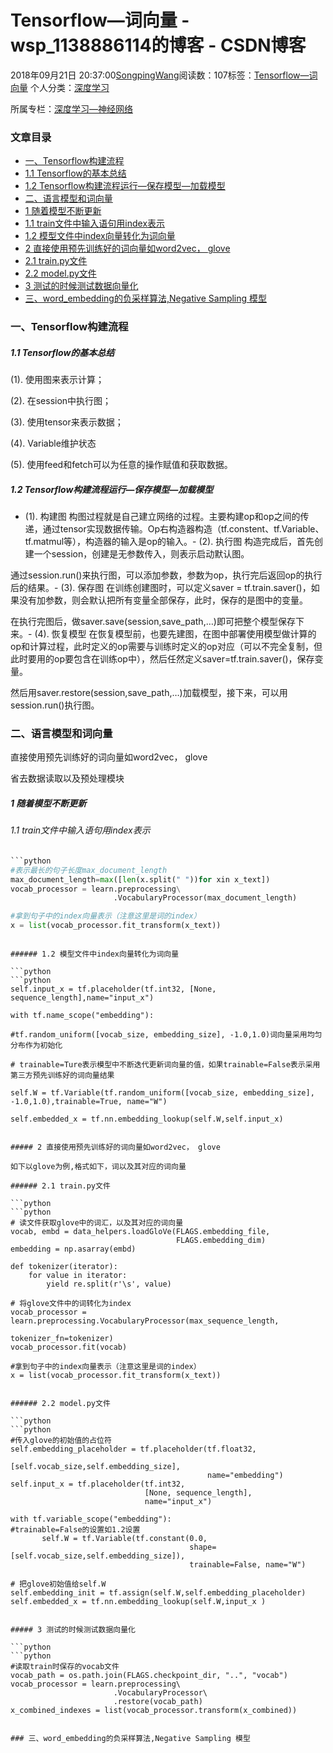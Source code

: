 # Tensorflow—词向量 - wsp_1138886114的博客 - CSDN博客





2018年09月21日 20:37:00[SongpingWang](https://me.csdn.net/wsp_1138886114)阅读数：107标签：[Tensorflow—词向量](https://so.csdn.net/so/search/s.do?q=Tensorflow—词向量&t=blog)
个人分类：[深度学习](https://blog.csdn.net/wsp_1138886114/article/category/7729523)

所属专栏：[深度学习—神经网络](https://blog.csdn.net/column/details/27368.html)












### 文章目录
- [一、Tensorflow构建流程](#Tensorflow_1)
- [1.1 Tensorflow的基本总结](#11_Tensorflow_2)
- [1.2 Tensorflow构建流程运行—保存模型—加载模型](#12_Tensorflow_9)
- [二、语言模型和词向量](#_26)
- [1 随着模型不断更新](#1__31)
- [1.1 train文件中输入语句用index表示](#11_trainindex_32)
- [1.2 模型文件中index向量转化为词向量](#12_index_42)
- [2 直接使用预先训练好的词向量如word2vec， glove](#2_word2vec_glove_58)
- [2.1 train.py文件](#21_trainpy_60)
- [2.2 model.py文件](#22_modelpy_79)
- [3 测试的时候测试数据向量化](#3__99)
- [三、word_embedding的负采样算法,Negative Sampling 模型](#word_embeddingNegative_Sampling__108)




### 一、Tensorflow构建流程

##### 1.1 Tensorflow的基本总结

(1). 使用图来表示计算；

(2). 在session中执行图；

(3). 使用tensor来表示数据；

(4). Variable维护状态

(5). 使用feed和fetch可以为任意的操作赋值和获取数据。
##### 1.2 Tensorflow构建流程运行—保存模型—加载模型
- (1). 构建图
构图过程就是自己建立网络的过程。主要构建op和op之间的传递，通过tensor实现数据传输。Op右构造器构造（tf.constent、tf.Variable、tf.matmul等），构造器的输入是op的输入。- (2). 执行图
构造完成后，首先创建一个session，创建是无参数传入，则表示启动默认图。

通过session.run()来执行图，可以添加参数，参数为op，执行完后返回op的执行后的结果。- (3). 保存图
在训练创建图时，可以定义saver = tf.train.saver()，如果没有加参数，则会默认把所有变量全部保存，此时，保存的是图中的变量。

在执行完图后，做saver.save(session,save_path,…)即可把整个模型保存下来。- (4). 恢复模型
在恢复模型前，也要先建图，在图中部署使用模型做计算的op和计算过程，此时定义的op需要与训练时定义的op对应（可以不完全复制，但此时要用的op要包含在训练op中），然后任然定义saver=tf.train.saver()，保存变量。

然后用saver.restore(session,save_path,…)加载模型，接下来，可以用session.run()执行图。
### 二、语言模型和词向量

直接使用预先训练好的词向量如word2vec， glove

省去数据读取以及预处理模块

##### 1 随着模型不断更新

###### 1.1 train文件中输入语句用index表示

```python
```python
#表示最长的句子长度max_document_length
max_document_length=max([len(x.split(" "))for xin x_text])
vocab_processor = learn.preprocessing\
                       .VocabularyProcessor(max_document_length)

#拿到句子中的index向量表示（注意这里是词的index）
x = list(vocab_processor.fit_transform(x_text))
```
```

###### 1.2 模型文件中index向量转化为词向量

```python
```python
self.input_x = tf.placeholder(tf.int32, [None, sequence_length],name="input_x")

with tf.name_scope("embedding"):

#tf.random_uniform([vocab_size, embedding_size], -1.0,1.0)词向量采用均匀分布作为初始化

# trainable=Ture表示模型中不断迭代更新词向量的值，如果trainable=False表示采用第三方预先训练好的词向量结果

self.W = tf.Variable(tf.random_uniform([vocab_size, embedding_size], -1.0,1.0),trainable=True, name="W")

self.embedded_x = tf.nn.embedding_lookup(self.W,self.input_x)
```
```

##### 2 直接使用预先训练好的词向量如word2vec， glove

如下以glove为例,格式如下，词以及其对应的词向量

###### 2.1 train.py文件

```python
```python
# 读文件获取glove中的词汇，以及其对应的词向量
vocab, embd = data_helpers.loadGloVe(FLAGS.embedding_file, 
                                     FLAGS.embedding_dim)
embedding = np.asarray(embd)

def tokenizer(iterator):
    for value in iterator:
        yield re.split(r'\s', value)

# 将glove文件中的词转化为index
vocab_processor = learn.preprocessing.VocabularyProcessor(max_sequence_length,
                                                          tokenizer_fn=tokenizer)
vocab_processor.fit(vocab)

#拿到句子中的index向量表示（注意这里是词的index）
x = list(vocab_processor.fit_transform(x_text))
```
```

###### 2.2 model.py文件

```python
```python
#传入glove的初始值的占位符
self.embedding_placeholder = tf.placeholder(tf.float32,
                                            [self.vocab_size,self.embedding_size],
                                            name="embedding")
self.input_x = tf.placeholder(tf.int32, 
                              [None, sequence_length],
                              name="input_x")

with tf.variable_scope("embedding"):
#trainable=False的设置如1.2设置
       self.W = tf.Variable(tf.constant(0.0,
                                        shape=[self.vocab_size,self.embedding_size]),
                                        trainable=False, name="W")

# 把glove初始值给self.W
self.embedding_init = tf.assign(self.W,self.embedding_placeholder)
self.embedded_x = tf.nn.embedding_lookup(self.W,input_x )
```
```

##### 3 测试的时候测试数据向量化

```python
```python
#读取train时保存的vocab文件
vocab_path = os.path.join(FLAGS.checkpoint_dir, "..", "vocab")
vocab_processor = learn.preprocessing\
                       .VocabularyProcessor\
                       .restore(vocab_path)
x_combined_indexes = list(vocab_processor.transform(x_combined))
```
```

### 三、word_embedding的负采样算法,Negative Sampling 模型




